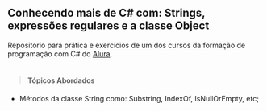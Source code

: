
## Conhecendo mais de C# com: Strings, expressões regulares e a classe Object


Repositório para prática e exercícios de um dos cursos da formação de programação com C# do [Alura](https://alura.com.br/). 
<br/><br/>

>#### Tópicos Abordados

- Métodos da classe String como: Substring, IndexOf, IsNullOrEmpty, etc;

